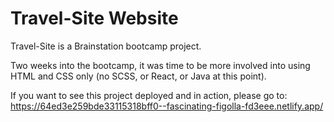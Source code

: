 # Travel-Site Website
Travel-Site is a Brainstation bootcamp project.

Two weeks into the bootcamp, it was time to be more involved into using HTML and CSS only (no SCSS, or React, or Java at this point).

If you want to see this project deployed and in action, please go to:
https://64ed3e259bde33115318bff0--fascinating-figolla-fd3eee.netlify.app/
